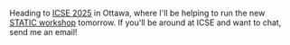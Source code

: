 ---
---

Heading to [ICSE 2025](https://conf.researchr.org/home/icse-2025) in Ottawa, where I'll be helping
to run the new [STATIC workshop](https://conf.researchr.org/home/icse-2025/static-2025) tomorrow.
If you'll be around at ICSE and want to chat, send me an email!